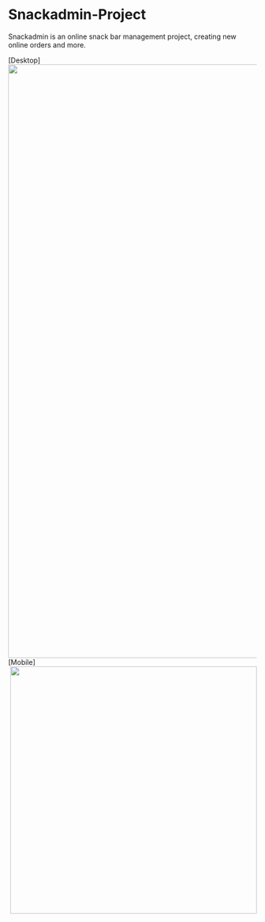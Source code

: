 # Snackadmin-Project
 Snackadmin is an online snack bar management project, creating new online orders and more.

[Desktop]
<img align="left" height="1200em" src="[https://user-images.githubusercontent.com/100738882/232190380-2a2a87cd-55d9-4c9b-9bcd-403d89a4ad93.png](https://user-images.githubusercontent.com/100738882/232190366-55c99580-0218-443c-8067-a3ac5894a581.png)">

[Mobile]
<img align="right" height="500em" src="https://user-images.githubusercontent.com/100738882/232190380-2a2a87cd-55d9-4c9b-9bcd-403d89a4ad93.png">
